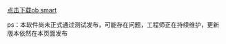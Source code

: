 
[点击下载ob smart](https://github.com/kuoyeDong/ob-apk/releases/download/obsmarthouse2.3.7/obsmarthouse-release2.3.7.apk)

ps：本软件尚未正式通过测试发布，可能存在问题，工程师正在持续维护，更新版本依然在本页面发布

